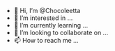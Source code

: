 - 👋 Hi, I’m @Chocoleetta
- 👀 I’m interested in ...
- 🌱 I’m currently learning ...
- 💞️ I’m looking to collaborate on ...
- 📫 How to reach me ...

<!---
Chocoleetta/Chocoleetta is a ✨ special ✨ repository because its `README.md` (this file) appears on your GitHub profile.
You can click the Preview link to take a look at your changes.
--->
